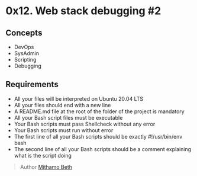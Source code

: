 # 0x12. Web stack debugging #2

## Concepts
* DevOps
* SysAdmin
* Scripting
* Debugging

## Requirements
* All your files will be interpreted on Ubuntu 20.04 LTS
* All your files should end with a new line
* A README.md file at the root of the folder of the project is mandatory
* All your Bash script files must be executable
* Your Bash scripts must pass Shellcheck without any error
* Your Bash scripts must run without error
* The first line of all your Bash scripts should be exactly #!/usr/bin/env bash
* The second line of all your Bash scripts should be a comment explaining what is the script doing

> Author
[Mithamo Beth](https://github.com/Mythamor)
